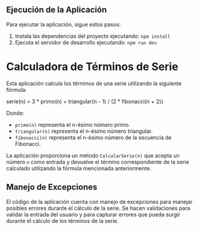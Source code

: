 ## Ejecución de la Aplicación

Para ejecutar la aplicación, sigue estos pasos:

1. Instala las dependencias del proyecto ejecutando: `npm install`
2. Ejecuta el servidor de desarrollo ejecutando: `npm run dev`



# Calculadora de Términos de Serie

Esta aplicación calcula los términos de una serie utilizando la siguiente fórmula:


serie(n) = 3 * primo(n) + triangular(n - 1) / (2 * fibonacci(n + 2))


Donde:
- `primo(n)` representa el n-ésimo número primo.
- `triangular(n)` representa el n-ésimo número triangular.
- `fibonacci(n)` representa el n-ésimo número de la secuencia de Fibonacci.

La aplicación proporciona un método `CalcularSerie(n)` que acepta un número `n` como entrada y devuelve el término correspondiente de la serie calculado utilizando la fórmula mencionada anteriormente.

## Manejo de Excepciones

El código de la aplicación cuenta con manejo de excepciones para manejar posibles errores durante el cálculo de la serie. Se hacen validaciones para validar la entrada del usuario y para capturar errores que pueda surgir durante el cálculo de los términos de la serie.

